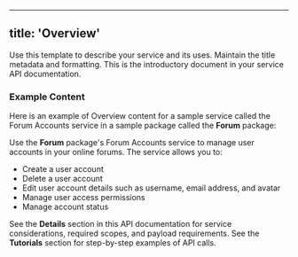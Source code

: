 ---
 title: 'Overview'
 ---
 
Use this template to describe your service and its uses. Maintain the title metadata and formatting. This is the introductory document in your service API documentation. 

### Example Content
Here is an example of Overview content for a sample service called the Forum Accounts service in a sample package called the **Forum** package: 
 
Use the **Forum** package's Forum Accounts service to manage user accounts in your online forums. The service allows you to: 

* Create a user account
* Delete a user account
* Edit user account details such as username, email address, and avatar
* Manage user access permissions
* Manage account status

See the **Details** section in this API documentation for service considerations, required scopes, and payload requirements. See the **Tutorials** section for step-by-step examples of API calls. 
